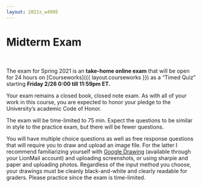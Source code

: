 ```yaml
---
layout: 2021s_w4995
---
```


# Midterm Exam
<br>

The exam for Spring 2021 is an **take-home online exam** that will be open for 24 hours on [Courseworks]({{ layout.courseworks }}) as a “Timed Quiz” starting **Friday 2/26 0:00 till 11:59pm ET.**

Your exam remains a closed book, closed note exam. As with all of your work in this course, you are expected to honor your pledge to the University’s academic Code of Honor.

The exam will be time-limited to 75 min. Expect the questions to be similar in style to the practice exam, but there will be fewer questions.

You will have multiple choice questions as well as free response questions that will require you to draw and upload an image file. For the latter I recommend familiarizing yourself with [Google Drawing](https://docs.google.com/drawings/) (available through your LionMail account) and uploading screenshots, or using sharpie and paper and uploading photos. Regardless of the input method you choose, your drawings must be cleanly black-and-white and clearly readable for graders. Please practice since the exam is time-limited.

